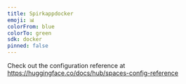 ```yaml
---
title: Spirkappdocker
emoji: 📊
colorFrom: blue
colorTo: green
sdk: docker
pinned: false
---
```


Check out the configuration reference at https://huggingface.co/docs/hub/spaces-config-reference
